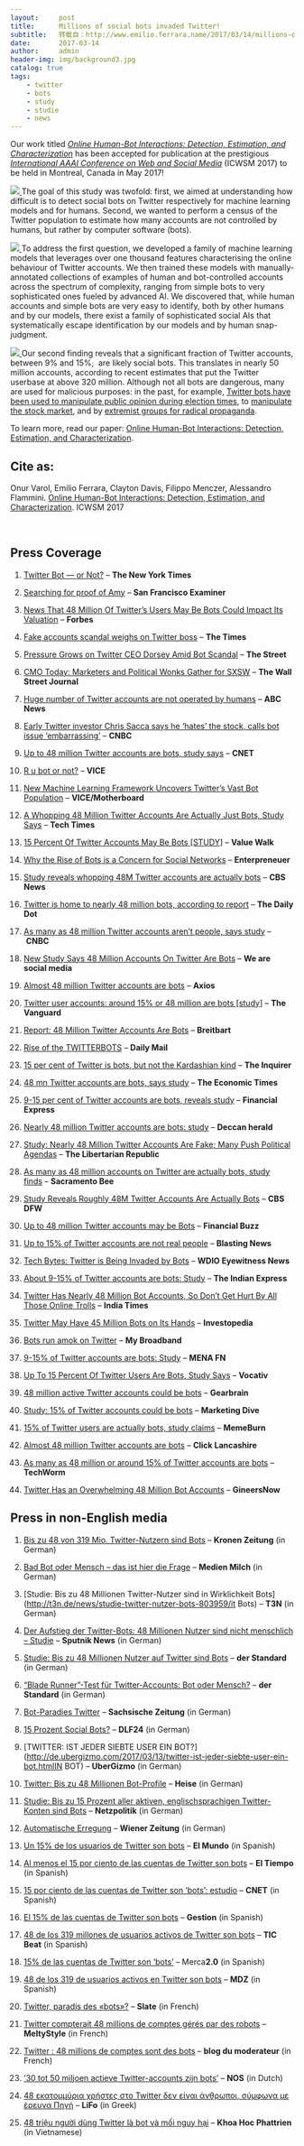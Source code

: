 ```yaml
---
layout:     post
title:      Millions of social bots invaded Twitter!
subtitle:   转载自：http://www.emilio.ferrara.name/2017/03/14/millions-of-social-bots-invaded-twitter/
date:       2017-03-14
author:     admin
header-img: img/background3.jpg
catalog: true
tags:
    - twitter
    - bots
    - study
    - studie
    - news
---
```


Our work titled [*Online Human-Bot Interactions: Detection, Estimation, and Characterization*](https://arxiv.org/abs/1703.03107) has been accepted for publication at the prestigious [*International AAAI Conference on Web and Social Media*](http://www.icwsm.org/2017/index.php) (ICWSM 2017) to be held in Montreal, Canada in May 2017!

[![](http://www.emilio.ferrara.name/wp-content/uploads/2017/03/dataset_effect_distributions__mixture-2000-10000_sum2-300x200.png)
](http://www.emilio.ferrara.name/wp-content/uploads/2017/03/dataset_effect_distributions__mixture-2000-10000_sum2.png)The goal of this study was twofold: first, we aimed at understanding how difficult is to detect social bots on Twitter respectively for machine learning models and for humans. Second, we wanted to perform a census of the Twitter population to estimate how many accounts are not controlled by humans, but rather by computer software (bots).

[![](http://www.emilio.ferrara.name/wp-content/uploads/2017/03/prediction_densities_nlarge_collection_mixture-2000-2000_v2-300x290.png)
](http://www.emilio.ferrara.name/wp-content/uploads/2017/03/prediction_densities_nlarge_collection_mixture-2000-2000_v2.png)To address the first question, we developed a family of machine learning models that leverages over one thousand features characterising the online behaviour of Twitter accounts. We then trained these models with manually-annotated collections of examples of human and bot-controlled accounts across the spectrum of complexity, ranging from simple bots to very sophisticated ones fueled by advanced AI. We discovered that, while human accounts and simple bots are very easy to identify, both by other humans and by our models, there exist a family of sophisticated social AIs that systematically escape identification by our models and by human snap-judgment.

[![](http://www.emilio.ferrara.name/wp-content/uploads/2017/03/clustering_tsne-distributions_nCluster10-300x237.png)
](http://www.emilio.ferrara.name/wp-content/uploads/2017/03/clustering_tsne-distributions_nCluster10.png)Our second finding reveals that a significant fraction of Twitter accounts, between 9% and 15%,  are likely social bots. This translates in nearly 50 million accounts, according to recent estimates that put the Twitter userbase at above 320 million. Although not all bots are dangerous, many are used for malicious purposes: in the past, for example, [Twitter bots have been used to manipulate public opinion during election times](http://www.emilio.ferrara.name/2016/11/07/twitter-social-bots-and-the-us-presidential-elections), to [manipulate the stock market](https://arxiv.org/pdf/1503.03752.pdf), and by [extremist groups for radical propaganda](https://www.brookings.edu/wp-content/uploads/2016/06/isis_twitter_census_berger_morgan.pdf).

To learn more, read our paper: [Online Human-Bot Interactions: Detection, Estimation, and Characterization](https://arxiv.org/abs/1703.03107).

## Cite as:

Onur Varol, Emilio Ferrara, Clayton Davis, Filippo Menczer, Alessandro Flammini. [Online Human-Bot Interactions: Detection, Estimation, and Characterization](https://arxiv.org/abs/1703.03107). ICWSM 2017

 

## Press Coverage

1. [Twitter Bot — or Not?](https://www.nytimes.com/2017/03/30/technology/personaltech/twitter-bot-or-not.html) – **The New York Times**

1. [Searching for proof of Amy](http://www.sfexaminer.com/searching-proof-amy) – **San Francisco Examiner**

1. [News That 48 Million Of Twitter’s Users May Be Bots Could Impact Its Valuation](https://www.forbes.com/sites/greatspeculations/2017/03/22/news-that-48-million-of-twitters-users-may-be-bots-could-impact-its-valuation#2b997f60865f) – **Forbes**

1. [Fake accounts scandal weighs on Twitter boss](http://www.thetimes.co.uk/article/fake-accounts-scandal-weighs-on-twitter-boss-8n0pskm65) – **The Times**

1. [Pressure Grows on Twitter CEO Dorsey Amid Bot Scandal](https://www.thestreet.com/story/14050935/1/pressure-grows-on-twitter-ceo-jack-dorsey-amid-twitter-bot-scandal.html) – **The Street**

1. [CMO Today: Marketers and Political Wonks Gather for SXSW](https://www.wsj.com/articles/cmo-today-marketers-and-political-wonks-gather-for-sxsw-1489405224) – **The Wall Street Journal**

1. [Huge number of Twitter accounts are not operated by humans](http://abcnews.go.com/Technology/video/huge-number-twitter-accounts-operated-humans-46089107) – **ABC News**

1. [Early Twitter investor Chris Sacca says he ‘hates’ the stock, calls bot issue ‘embarrassing’](http://www.cnbc.com/2017/03/15/chris-sacca-twitter-investor-hates-stock-calls-bot-issue-embarrassing.html) – **CNBC**

1. [Up to 48 million Twitter accounts are bots, study says](https://www.cnet.com/news/new-study-says-almost-15-percent-of-twitter-accounts-are-bots) – **CNET**

1. [R u bot or not?](https://news.vice.com/story/twitters-users-are-15-percent-robot-but-thats-not-necessarily-a-bad-thing) – **VICE**

1. [New Machine Learning Framework Uncovers Twitter’s Vast Bot Population](https://motherboard.vice.com/en_us/article/new-machine-learning-framework-uncovers-twitters-vast-bot-population) – **VICE/Motherboard**

1. [A Whopping 48 Million Twitter Accounts Are Actually Just Bots, Study Says](http://www.techtimes.com/articles/201303/20170312/a-whopping-48-million-twitter-accounts-are-actually-just-bots-study-says.htm) – **Tech Times**

1. [15 Percent Of Twitter Accounts May Be Bots [STUDY]](http://www.valuewalk.com/2017/03/twitter-15-percent-accounts-bots) – **Value Walk**

1. [Why the Rise of Bots is a Concern for Social Networks](https://www.entrepreneur.com/article/290645) – **Enterpreneuer**

1. [Study reveals whopping 48M Twitter accounts are actually bots](http://www.cbsnews.com/news/48-million-twitter-accounts-bots-university-of-southern-california-study) – **CBS News**

1. [Twitter is home to nearly 48 million bots, according to report](https://www.dailydot.com/debug/twitter-48-million-bots) – **The Daily Dot**

1. [As many as 48 million Twitter accounts aren’t people, says study](http://www.cnbc.com/2017/03/10/nearly-48-million-twitter-accounts-could-be-bots-says-study.html) – **CNBC**

1. [New Study Says 48 Million Accounts On Twitter Are Bots](http://wersm.com/twitter-new-study-says-48-million-accounts-are-bots) – **We are social media**

1. [Almost 48 million Twitter accounts are bots](https://www.axios.com/15-of-twitter-is-bots-2311884069.html) – **Axios**

1. [Twitter user accounts: around 15% or 48 million are bots [study]](https://vanguarddaily.com/twitter-user-accounts-around-15-or-48-million-are-bots-study) – **The Vanguard**

1. [Report: 48 Million Twitter Accounts Are Bots](http://www.breitbart.com/tech/2017/03/14/report-48-million-twitter-bots) – **Breitbart**

1. [Rise of the TWITTERBOTS](http://www.dailymail.co.uk/sciencetech/article-4303060/48-BILLION-Twitter-users-not-human-new-study-claims.html) – **Daily Mail**

1. [15 per cent of Twitter is bots, but not the Kardashian kind](http://www.theinquirer.net/inquirer/news/3006460/15-per-cent-of-twitter-is-bots-but-not-the-kardashian-kind) – **The Inquirer**

1. [48 mn Twitter accounts are bots, says study](http://economictimes.indiatimes.com/magazines/panache/48-mn-twitter-accounts-are-bots-says-study/articleshow/57605732.cms) – **The Economic Times**

1. [9-15 per cent of Twitter accounts are bots, reveals study](http://www.financialexpress.com/industry/technology/9-15-per-cent-of-twitter-accounts-are-bots-reveals-study/584597) – **Financial Express**

1. [Nearly 48 million Twitter accounts are bots: study](http://www.deccanherald.com/content/600732/nearly-48-million-twitter-accounts.html) – **Deccan herald**

1. [Study: Nearly 48 Million Twitter Accounts Are Fake; Many Push Political Agendas](https://thelibertarianrepublic.com/study-nearly-48-million-twitter-accounts-are-fake-many-push-political-agendas) – **The Libertarian Republic**

1. [As many as 48 million accounts on Twitter are actually bots, study finds](http://www.sacbee.com/latest-news/article138002733.html) – **Sacramento Bee**

1. [Study Reveals Roughly 48M Twitter Accounts Are Actually Bots](http://dfw.cbslocal.com/2017/03/11/study-reveals-roughly-48m-twitter-accounts-are-actually-bots) – **CBS DFW**

1. [Up to 48 million Twitter accounts may be Bots](http://www.financialbuzz.com/up-to-48-million-twitter-accounts-may-be-bots-712909) – **Financial Buzz**

1. [Up to 15% of Twitter accounts are not real people](http://us.blastingnews.com/news/2017/03/up-to-15-of-twitter-accounts-are-not-real-people-001543199.html) – **Blasting News**

1. [Tech Bytes: Twitter is Being Invaded by Bots](http://www.wdio.com/GMN/tech-bytes-twitter-invaded-bots-smart-jacket-set-come-fall/4424074) – **WDIO Eyewitness News**

1. [About 9-15% of Twitter accounts are bots: Study](http://indianexpress.com/article/technology/tech-news-technology/about-9-15-of-twitter-accounts-are-bots-study-4566555) – **The Indian Express**

1. [Twitter Has Nearly 48 Million Bot Accounts, So Don’t Get Hurt By All Those Online Trolls](http://www.indiatimes.com/lifestyle/technology/twitter-has-nearly-48-million-bot-accounts-so-don-t-get-hurt-by-all-those-online-trolls-273262.html) – **India Times**

1. [Twitter May Have 45 Million Bots on Its Hands](http://www.investopedia.com/news/twitter-may-have-45-million-bots-its-hands) – **Investopedia**

1. [Bots run amok on Twitter](https://mybroadband.co.za/news/internet/202438-bots-run-amok-on-twitter.html) – **My Broadband**

1. [9-15% of Twitter accounts are bots: Study](http://menafn.com/1095310978/9-15-of-Twitter-accounts-are-bots-Study) – **MENA FN**

1. [Up To 15 Percent Of Twitter Users Are Bots, Study Says](http://www.vocativ.com/410517/twitter-bots-study) – **Vocativ**

1. [48 million active Twitter accounts could be bots](https://www.gearbrain.com/how-many-twitter-accounts-bot-2312273580.html) – **Gearbrain**

1. [Study: 15% of Twitter accounts could be bots](http://www.marketingdive.com/news/study-15-of-twitter-accounts-could-be-bots/437937) – **Marketing Dive**

1. [15% of Twitter users are actually bots, study claims](https://memeburn.com/2017/03/twitter-users-bots-study) – **MemeBurn**

1. [Almost 48 million Twitter accounts are bots](http://clicklancashire.com/2017/03/13/almost-48-million-twitter-accounts-are-bots.html) – **Click Lancashire**

1. [As many as 48 million or around 15% of Twitter accounts are bots](https://www.techworm.net/2017/03/many-48-million-around-15-twitter-accounts-bots.html) – **TechWorm**

1. [Twitter Has an Overwhelming 48 Million Bot Accounts](https://www.gineersnow.com/industries/software-industries/twitter-overwhelming-48-million-bot-accounts) – **GineersNow**


## Press in non-English media

1. [Bis zu 48 von 319 Mio. Twitter-Nutzern sind Bots](http://www.cnbc.com/2017/03/15/jason-calacanis-on-twitter-worst-stock-to-own.html) – **Kronen Zeitung** (in German)

1. [Bad Bot oder Mensch – das ist hier die Frage](http://www.medienmilch.de/frischmilch/exklusiv/kommentar/artikel/details/106369bad-bot-oder-mensch-das-ist-hier-die-frage) – **Medien Milch** (in German)

1. [Studie: Bis zu 48 Millionen Twitter-Nutzer sind in Wirklichkeit Bots](http://t3n.de/news/studie-twitter-nutzer-bots-803959/it Bots) – **T3N** (in German)

1. [Der Aufstieg der Twitter-Bots: 48 Millionen Nutzer sind nicht menschlich – Studie](https://de.sputniknews.com/gesellschaft/20170312314858489-twitter-social-bots-studie) – **Sputnik News** (in German)

1. [Studie: Bis zu 48 Millionen Nutzer auf Twitter sind Bots](http://derstandard.at/2000054004656/Studie-Bis-zu-48-Millionen-Nutzer-auf-Twitter-sind-Bots) – **der Standard** (in German)

1. [“Blade Runner”-Test für Twitter-Accounts: Bot oder Mensch?](http://derstandard.at/2000054084177/Blade-Runner-Test-fuer-Twitter-Accounts-Bot-oder-Mensch) – **der Standard** (in German)

1. [Bot-Paradies Twitter](https://www.sz-online.de/nachrichten/bot-paradies-twitter-3634506.html) – **Sachsische Zeitung** (in German)

1. [15 Prozent Social Bots?](http://www.deutschlandfunk.de/twitter-15-prozent-social-bots.2850.de.html?drn:news_id=720787) – **DLF24** (in German)

1. [TWITTER: IST JEDER SIEBTE USER EIN BOT?](http://de.ubergizmo.com/2017/03/13/twitter-ist-jeder-siebte-user-ein-bot.htmlIN BOT) – **UberGizmo** (in German)

1. [Twitter: Bis zu 48 Millionen Bot-Profile](https://www.heise.de/newsticker/meldung/Twitter-Bis-zu-48-Millionen-Bot-Profile-3650678.html) – **Heise** (in German)

1. [Studie: Bis zu 15 Prozent aller aktiven, englischsprachigen Twitter-Konten sind Bots](https://netzpolitik.org/2017/studie-bis-zu-15-aller-twitter-konten-sind-bots) – **Netzpolitik** (in German)

1. [Automatische Erregung](http://www.wienerzeitung.at/meinungen/kommentare/879283_Automatische-Erregung.html) – **Wiener Zeitung** (in German)

1. [Un 15% de los usuarios de Twitter son bots](http://www.elmundo.es/tecnologia/2017/03/15/58c81891e5fdea634b8b45f1.html) – **El Mundo** (in Spanish)

1. [Al menos el 15 por ciento de las cuentas de Twitter son bots](http://www.eltiempo.com/tecnosfera/novedades-tecnologia/cuantos-bots-hay-en-twitter-67498) – **El Tiempo** (in Spanish)

1. [15 por ciento de las cuentas de Twitter son ‘bots’: estudio](https://www.cnet.com/es/noticias/15-por-ciento-de-las-cuentas-de-twitter-son-bots) – **CNET** (in Spanish)

1. [El 15% de las cuentas de Twitter son bots](http://gestion.pe/tecnologia/15-cuentas-twitter-son-bots-2184591) – **Gestion** (in Spanish)

1. [48 de los 319 millones de usuarios activos de Twitter son bots](http://www.ticbeat.com/tecnologias/48-de-los-319-millones-de-usuarios-activos-de-twitter-son-bots) – **TIC Beat** (in Spanish)

1. [15% de las cuentas de Twitter son ‘bots’](http://www.merca20.com/15-las-cuentas-twitter-bots) – Merca**2.0** (in Spanish)

1. [48 de los 319 de usuarios activos en Twitter son bots](http://www.mdzol.com/nota/723432-48-de-los-319-de-usuarios-activos-en-twitter-son-bots) – **MDZ** (in Spanish)

1. [Twitter, paradis des «bots»?](http://www.slate.fr/story/140057/twitter-paradis-des-bots) – **Slate** (in French)

1. [Twitter compterait 48 millions de comptes gérés par des robots](http://www.meltystyle.fr/twitter-compterait-48-millions-de-comptes-geres-par-des-robots-a595095.html) – **MeltyStyle** (in French)

1. [Twitter : 48 millions de comptes sont des bots](http://www.blogdumoderateur.com/twitter-48-millions-comptes-bots) – **blog du moderateur** (in French)

1. [’30 tot 50 miljoen actieve Twitter-accounts zijn bots’](http://nos.nl/artikel/2162937-30-tot-50-miljoen-actieve-twitter-accounts-zijn-bots.html) – **NOS** (in Dutch)

1. [48 εκατομμύρια χρήστες στο Twitter δεν είναι άνθρωποι, σύμφωνα με έρευνα Πηγή](http://www.lifo.gr/now/digital-life/136617) – **LiFo** (in Greek)

1. [48 triệu người dùng Twitter là bot và mối nguy hại](http://khoahocphattrien.vn/cong-nghe/48-trieu-nguoi-dung-twitter-la-bot-va-moi-nguy-hai/20170313100158588p1c859.htm) – **Khoa Hoc Phattrien** (in Vietnamese)

